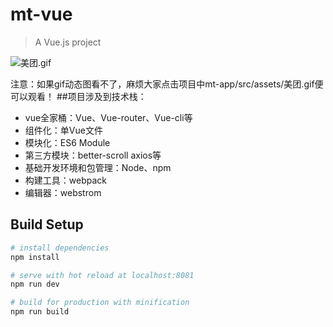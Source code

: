 # mt-vue

> A Vue.js project

![美团.gif](http://p4ygml8h5.bkt.clouddn.com/pic.gif)

注意：如果gif动态图看不了，麻烦大家点击项目中mt-app/src/assets/美团.gif便可以观看！
##项目涉及到技术栈：
- vue全家桶：Vue、Vue-router、Vue-cli等
- 组件化：单Vue文件
- 模块化：ES6 Module
- 第三方模块：better-scroll axios等
- 基础开发环境和包管理：Node、npm
- 构建工具：webpack
- 编辑器：webstrom





## Build Setup
``` bash
# install dependencies
npm install

# serve with hot reload at localhost:8081
npm run dev

# build for production with minification
npm run build

```
